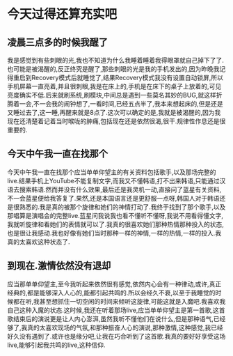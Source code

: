 # 今天过得还算充实吧

## 凌晨三点多的时候我醒了

我是感觉到有些刺眼的光,我也不知道为什么我睡着睡着我得眼罩就自己掉下了了.也可能是被渴醒的,反正终究是醒了,那些刺眼的光是我的手机发出的,因为昨晚我记得重启到Recovery模式后就睡觉了,结果Recovery模式我没有设置自动锁屏,所以手机屏幕一直亮着,并且很刺眼,我是在床上的,手机是在床下的桌子上放着的,可见亮度确实不低.后来就刷系统,刷模块,中间总是遇到一些莫名其妙的BUG,就这样折腾着一会,不一会我的闹钟想了,一看时间,已经五点半了,我本来想起床的,但是还是又睡过去了,这一睡,再醒来就是8点了.这次可以确定的是,我就是被渴醒的,因为我现在还清楚着记着当时喉咙的肿痛,包括现在还是依然很渴,很干.规律性作息还是很重要的.

## 今天中午我一直在找那个

今天中午我一直在找那个应当单单仰望主的有关资料包括歌手,以及那场完整的live.结果手机上YouTube不能复制文字,而我又不懂韩语,打不出来韩语,只能通过汉语去搜索韩语.然而并没有什么效果,最后还是我灵机一动,直接问了蓝星有关资料,不一会蓝星便给我答复了.果然,还是本国语言还是更舒服一点呀,韩国人对于韩语还是很熟悉的.我是真的被那个旋律和她们的神情打动了.我终于找到了那个歌手,以及那唱算是演唱会的完整live.蓝星问我说我也看不懂听不懂呀,我说不用看得懂文字,我就听旋律和看她们的表情就可以了.我真的很喜欢她们那种热情那种投入的状态,也是很让我感动.我也好像有她们当时那种一样的神情,一样的热情,一样的投入.我真的太喜欢这种状态了.

## 到现在.激情依然没有退却

应当那单单仰望主,至今我听起来依然很有感觉,依然内心会有一种律动,或许,真正经典的,都是能够深入人心的,能都引起共鸣的.所以会经久不衰,以至于我睡觉的时候都在听,我甚至想抓住一切空闲的时间来倾听这旋律,可能这就是入魔吧.我喜欢我自己这种入魔的状态.这时候,我还在听着那场live,应当单单仰望主是第一首歌,这首歌结束后的演说更是让人内心澎湃,虽然我听不懂他们在说什么,但是那种语气,已经够了,我真的太喜欢现场的气氛,和那种振奋人心的演说,那种激情,这种感觉,我已经好久没有遇到了.或许也是缘分吧,让我在巧合听到了这首歌.我真的要好好享受这场live,能够引起我共鸣的live,这种信仰.
